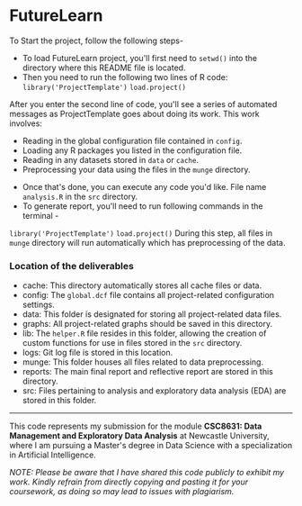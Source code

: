 # FutureLearn

To Start the project, follow the following steps-

- To load FutureLearn project, you'll first need to `setwd()` into the directory where this README file is located.
- Then you need to run the following two lines of R code:
  `library('ProjectTemplate')`
  `load.project()`

After you enter the second line of code, you'll see a series of automated
messages as ProjectTemplate goes about doing its work. This work involves:

- Reading in the global configuration file contained in `config`.
- Loading any R packages you listed in the configuration file.
- Reading in any datasets stored in `data` or `cache`.
- Preprocessing your data using the files in the `munge` directory.

* Once that's done, you can execute any code you'd like. File name `analysis.R` in the `src` directory.
* To generate report, you'll need to run following commands in the terminal -

`library('ProjectTemplate')`
`load.project()`
During this step, all files in `munge` directory will run automatically which has preprocessing of the data.

### Location of the deliverables

- cache: This directory automatically stores all cache files or data.
- config: The `global.dcf` file contains all project-related configuration settings.
- data: This folder is designated for storing all project-related data files.
- graphs: All project-related graphs should be saved in this directory.
- lib: The `helper.R` file resides in this folder, allowing the creation of custom functions for use in files stored in the `src` directory.
- logs: Git log file is stored in this location.
- munge: This folder houses all files related to data preprocessing.
- reports: The main final report and reflective report are stored in this directory.
- src: Files pertaining to analysis and exploratory data analysis (EDA) are stored in this folder.

---

This code represents my submission for the module **CSC8631: Data Management and Exploratory Data Analysis** at Newcastle University, where I am pursuing a Master's degree in Data Science with a specialization in Artificial Intelligence.

_NOTE: Please be aware that I have shared this code publicly to exhibit my work. Kindly refrain from directly copying and pasting it for your coursework, as doing so may lead to issues with plagiarism._
